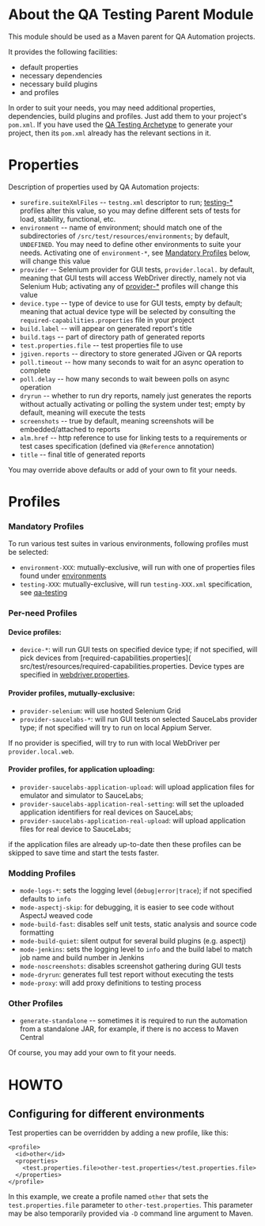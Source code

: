 # About the QA Testing Parent Module

This module should be used as a Maven parent for QA Automation projects.

It provides the following facilities:

* default properties
* necessary dependencies
* necessary build plugins
* and profiles

In order to suit your needs, you may need additional properties, dependencies,
build plugins and profiles. Just add them to your project's `pom.xml`. If you
have used the
[QA Testing Archetype](https://qa-automation-starter.aherscu.dev/qa-testing-parent/qa-testing-archetype)
to generate your project, then its `pom.xml` already has the relevant sections
in it.

# Properties

Description of properties used by QA Automation projects:

* `surefire.suiteXmlFiles` -- `testng.xml` descriptor to run;
  [testing-*](#mandatory-profiles) profiles alter this value, so you may define
  different sets of tests for load, stability, functional, etc.
* `environment` -- name of environment; should match one of the subdirectories
  of `/src/test/resources/environments`; by default, `UNDEFINED`. You may need
  to define other environments to suite your needs. Activating one of
  `environment-*`, see [Mandatory Profiles](#mandatory-profiles) below, will
  change this value
* `provider` -- Selenium provider for GUI tests, `provider.local.` by default,
  meaning that GUI tests will access WebDriver directly, namely not via Selenium
  Hub; activating any of [provider-*](#provider-profiles-mutually-exclusive)
  profiles will change this value
* `device.type` -- type of device to use for GUI tests, empty by default;
  meaning that actual device type will be selected by consulting the
  `required-capabilities.properties` file in your project
* `build.label` -- will appear on generated report's title
* `build.tags` -- part of directory path of generated reports
* `test.properties.file` -- test properties file to use
* `jgiven.reports` -- directory to store generated JGiven or QA reports
* `poll.timeout` -- how many seconds to wait for an async operation to complete
* `poll.delay` -- how many seconds to wait beween polls on async operation
* `dryrun` -- whether to run dry reports, namely just generates the reports
  without actually activating or polling the system under test; empty by
  default, meaning will execute the tests
* `screenshots` -- true by default, meaning screenshots will be
  embedded/attached to reports
* `alm.href` -- http reference to use for linking tests to a requirements or
  test cases specification (defined via `@Reference` annotation)
* `title` -- final title of generated reports

You may override above defaults or add of your own to fit your needs.

# Profiles

### Mandatory Profiles

To run various test suites in various environments, following profiles must be
selected:

* `environment-XXX`: mutually-exclusive, will run with one of properties files
  found under [environments](src/test/resources/environments)
* `testing-XXX`: mutually-exclusive, will run `testing-XXX.xml` specification,
  see [qa-testing](.)

### Per-need Profiles

#### Device profiles:

* `device-*`: will run GUI tests on specified device type; if not specified,
  will pick devices from
  [required-capabilities.properties](
  src/test/resources/required-capabilities.properties. Device types are
  specified in
  [webdriver.properties](src/test/resources/webdriver.properties).

#### Provider profiles, mutually-exclusive:

* `provider-selenium`: will use hosted Selenium Grid
* `provider-saucelabs-*`: will run GUI tests on selected SauceLabs provider
  type; if not specified will try to run on local Appium Server.

If no provider is specified, will try to run with local WebDriver per
`provider.local.web`.

#### Provider profiles, for application uploading:

* `provider-saucelabs-application-upload`: will upload application files for
  emulator and simulator to SauceLabs;
* `provider-saucelabs-application-real-setting`: will set the uploaded
  application identifiers for real devices on SauceLabs;
* `provider-saucelabs-application-real-upload`: will upload application files
  for real device to SauceLabs;

if the application files are already up-to-date then these profiles can be
skipped to save time and start the tests faster.

### Modding Profiles

* `mode-logs-*`: sets the logging level (`debug|error|trace`); if not specified
  defaults to `info`
* `mode-aspectj-skip`: for debugging, it is easier to see code without AspectJ
  weaved code
* `mode-build-fast`: disables self unit tests, static analysis and source code
  formatting
* `mode-build-quiet`: silent output for several build plugins (e.g. aspectj)
* `mode-jenkins`: sets the logging level to `info` and the build label to match
  job name and build number in Jenkins
* `mode-noscreenshots`: disables screenshot gathering during GUI tests
* `mode-dryrun`: generates full test report without executing the tests
* `mode-proxy`: will add proxy definitions to testing process

### Other Profiles

* `generate-standalone` -- sometimes it is required to run the automation from
  a standalone JAR, for example, if there is no access to Maven Central

Of course, you may add your own to fit your needs.

# HOWTO

## Configuring for different environments

Test properties can be overridden by adding a new profile, like this:

    <profile>
      <id>other</id>
      <properties>
        <test.properties.file>other-test.properties</test.properties.file>
      </properties>
    </profile>

In this example, we create a profile named `other` that sets the
`test.properties.file` parameter to `other-test.properties`. This parameter may
be also temporarily provided via `-D`
command line argument to Maven.
